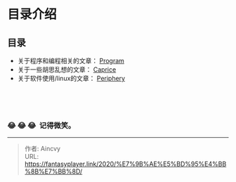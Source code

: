 # 目录介绍


## 目录

- 关于程序和编程相关的文章： [Program](../program)
- 关于一些胡思乱想的文章： [Caprice](../caprice)
- 关于软件使用/linux的文章： [Periphery](../periphery)

&nbsp;&nbsp;&nbsp;

&nbsp;&nbsp;



### :joy: :joy: :joy: ​  记得微笑。



---

> 作者: Aincvy  
> URL: https://fantasyplayer.link/2020/%E7%9B%AE%E5%BD%95%E4%BB%8B%E7%BB%8D/  

